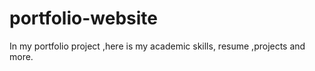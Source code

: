 # portfolio-website
In my portfolio project ,here is my academic skills, resume ,projects and more.
